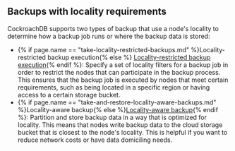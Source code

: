 ## Backups with locality requirements

CockroachDB supports two types of backup that use a node's locality to determine how a backup job runs or where the backup data is stored:

- {% if page.name == "take-locality-restricted-backups.md" %}Locality-restricted backup execution{% else %} [Locality-restricted backup execution](take-locality-restricted-backups.html){% endif %}: Specify a set of locality filters for a backup job in order to restrict the nodes that can participate in the backup process. This ensures that the backup job is executed by nodes that meet certain requirements, such as being located in a specific region or having access to a certain storage bucket.
- {% if page.name == "take-and-restore-locality-aware-backups.md" %}Locality-aware backup{% else %}[Locality-aware backup](take-and-restore-locality-aware-backups.html){% endif %}: Partition and store backup data in a way that is optimized for locality. This means that nodes write backup data to the cloud storage bucket that is closest to the node's locality. This is helpful if you want to reduce network costs or have data domiciling needs.